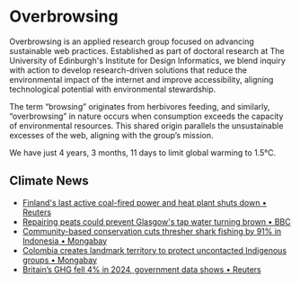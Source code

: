 # Overbrowsing

Overbrowsing is an applied research group focused on advancing sustainable web practices. Established as part of doctoral research at The University of Edinburgh's Institute for Design Informatics, we blend inquiry with action to develop research-driven solutions that reduce the environmental impact of the internet and improve accessibility, aligning technological potential with environmental stewardship.

The term “browsing” originates from herbivores feeding, and similarly, “overbrowsing” in nature occurs when consumption exceeds the capacity of environmental resources. This shared origin parallels the unsustainable excesses of the web, aligning with the group’s mission.

<!-- clock-time -->
We have just 4 years, 3 months, 11 days to limit global warming to 1.5°C.
<!-- /clock-time -->

## Climate News
<!-- clock-news -->
- [Finland's last active coal-fired power and heat plant shuts down • Reuters](https://www.reuters.com/business/energy/finlands-last-active-coal-fired-power-heat-plant-shuts-down-2025-04-01/ )
- [Repairing peats could prevent Glasgow's tap water turning brown • BBC](https://www.bbc.com/news/articles/c871nq9j7d8o)
- [Community-based conservation cuts thresher shark fishing by 91% in Indonesia • Mongabay](https://news.mongabay.com/2025/03/community-based-conservation-cuts-thresher-shark-fishing-by-91-in-indonesia-study/ )
- [Colombia creates landmark territory to protect uncontacted Indigenous groups • Mongabay](https://news.mongabay.com/2025/03/colombia-creates-landmark-territory-to-protect-uncontacted-indigenous-groups/ )
- [Britain’s GHG fell 4% in 2024, government data shows • Reuters](https://www.reuters.com/sustainability/climate-energy/britains-greenhouse-gas-emissions-fell-4-2024-government-data-shows-2025-03-27/ )
<!-- /clock-news -->
